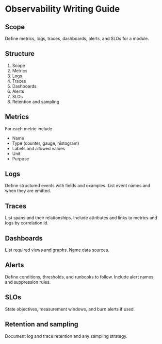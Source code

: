 # Observability Writing Guide

## Scope
Define metrics, logs, traces, dashboards, alerts, and SLOs for a module.

## Structure
1. Scope
2. Metrics
3. Logs
4. Traces
5. Dashboards
6. Alerts
7. SLOs
8. Retention and sampling

## Metrics
For each metric include
- Name
- Type (counter, gauge, histogram)
- Labels and allowed values
- Unit
- Purpose

## Logs
Define structured events with fields and examples. List event names and when they are emitted.

## Traces
List spans and their relationships. Include attributes and links to metrics and logs by correlation id.

## Dashboards
List required views and graphs. Name data sources.

## Alerts
Define conditions, thresholds, and runbooks to follow. Include alert names and suppression rules.

## SLOs
State objectives, measurement windows, and burn alerts if used.

## Retention and sampling
Document log and trace retention and any sampling strategy.
